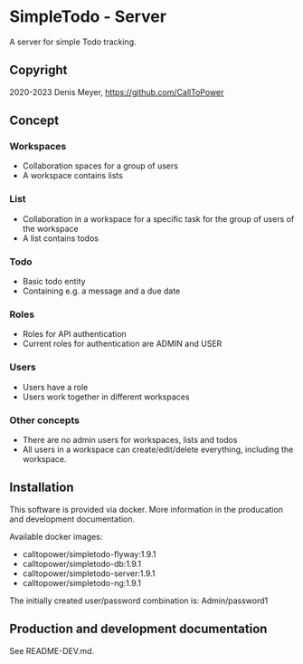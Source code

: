 # SimpleTodo - Server

A server for simple Todo tracking.

## Copyright

2020-2023 Denis Meyer, https://github.com/CallToPower

## Concept

### Workspaces

- Collaboration spaces for a group of users
- A workspace contains lists

### List

- Collaboration in a workspace for a specific task for the group of users of the workspace
- A list contains todos

### Todo

- Basic todo entity
- Containing e.g. a message and a due date

### Roles

- Roles for API authentication
- Current roles for authentication are ADMIN and USER

### Users

- Users have a role
- Users work together in different workspaces

### Other concepts

- There are no admin users for workspaces, lists and todos
- All users in a workspace can create/edit/delete everything, including the workspace.

## Installation

This software is provided via docker. More information in the producation and development documentation.

Available docker images:

- calltopower/simpletodo-flyway:1.9.1
- calltopower/simpletodo-db:1.9.1
- calltopower/simpletodo-server:1.9.1
- calltopower/simpletodo-ng:1.9.1

The initially created user/password combination is: Admin/password1

## Production and development documentation

See README-DEV.md.

